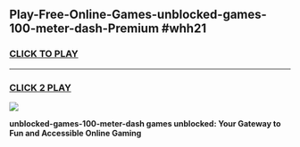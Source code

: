 
## Play-Free-Online-Games-unblocked-games-100-meter-dash-Premium #whh21
<h3>
<a href="https://premium.freeplayer.one?title=unblocked-games-100-meter-dash&ref=8M">CLICK TO PLAY</a></h3>
<hr>

<h3>
<a href="https://premium.freeplayer.one?title=unblocked-games-100-meter-dash&ref=8M">CLICK 2 PLAY</a>
  
</h3>

<a href="https://premium.freeplayer.one?title=unblocked-games-100-meter-dash&ref=8M"><img src="https://clearcache.store/games.png"></a>


**unblocked-games-100-meter-dash games unblocked: Your Gateway to Fun and Accessible Online Gaming**
